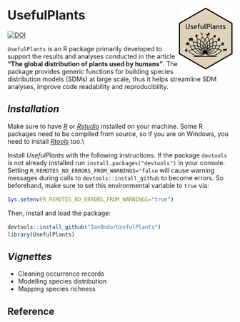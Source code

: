 
<!-- README.md is generated from README.Rmd. Please edit that file -->

# UsefulPlants <img src="man/figures/logo.png" align="right" height="139"/>

<!-- badges: start -->

[![DOI](https://zenodo.org/badge/DOI/10.5281/zenodo.594920.svg)](https://doi.org/10.5281/zenodo.594920)

<!-- badges: end -->

`UsefulPlants` is an R package primarily developed to support the
results and analyses conducted in the article **“The global distribution
of plants used by humans”**. The package provides generic functions for
building species distribution models (SDMs) at large scale, thus it
helps streamline SDM analyses, improve code readability and
reproducibility.

## *Installation*

Make sure to have [*R*](https://cloud.r-project.org/ "R") or
[*Rstudio*](https://rstudio.com/products/rstudio/download/ "Rstudio")
installed on your machine. Some R packages need to be compiled from
source, so if you are on Windows, you need to install
[*Rtools*](http://cran.r-project.org/bin/windows/Rtools/) too.\\

Install *UsefulPlants* with the following instructions. If the package
`devtools` is not already installed run `install.packages("devtools")`
in your console. Setting `R_REMOTES_NO_ERRORS_FROM_WARNINGS="false` will
cause warning messages during calls to `devtools::install_github` to
become errors. So beforehand, make sure to set this environmental
variable to `true` via:

``` r
Sys.setenv(R_REMOTES_NO_ERRORS_FROM_WARNINGS="true")
```

Then, install and load the package:

``` r
devtools::install_github("IanOndo/UsefulPlants")
library(UsefulPlants)
```

## *Vignettes*

- Cleaning occurrence records
- Modelling species distribution
- Mapping species richness

## Reference
